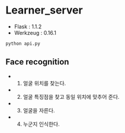 # Learner_server

- Flask : 1.1.2
- Werkzeug : 0.16.1

```sh
python api.py
```

## Face recognition

- 1. 얼굴 위치를 찾는다.
- 2. 얼굴 특징점을 찾고 동일 위치에 맞추어 준다.
- 3. 얼굴을 자른다.
- 4. 누군지 인식한다.


